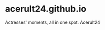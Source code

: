 # acerult24.github.io
Actresses' moments, all in one spot. Acerult24
<!DOCTYPE html>
<html lang="en">
<head>
    <meta charset="UTF-8">
    <meta name="viewport" content="width=device-width, initial-scale=1.0">
    <title>Image Slideshow</title>
    <style>
        #slideshow-container {
            max-width: 600px;
            position: relative;
            margin: auto;
        }

        .mySlides {
            display: none;
        }

        img {
            width: 100%;
        }
    </style>
</head>
<body>

<div id="slideshow-container">
    <div class="mySlides">
        <img src="image1.jpg" alt="Slide 1">
    </div>

    <div class="mySlides">
        <img src="image2.jpg" alt="Slide 2">
    </div>

    <!-- Add more slides as needed -->

    <div class="mySlides">
        <img src="image9.jpg" alt="Slide 9">
    </div>
</div>

<script>
    let slideIndex = 0;
    showSlides();

    function showSlides() {
        let i;
        const slides = document.getElementsByClassName("mySlides");

        for (i = 0; i < slides.length; i++) {
            slides[i].style.display = "none";
        }

        slideIndex++;

        if (slideIndex > slides.length) {
            slideIndex = 1;
        }

        slides[slideIndex - 1].style.display = "block";

        // Change slide every 3 seconds (adjust as needed)
        setTimeout(showSlides, 3000);
    }
</script>

</body>
</html>
